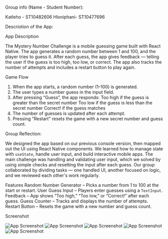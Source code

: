 Group info (Name - Student Number):

Katleho - ST10482606
Hloniphani- ST10477696

Descriotion of the App:

App Description

The Mystery Number Challenge is a mobile guessing game built with React Native. 
The app generates a random number between 1 and 100, and the player tries to 
guess it. After each guess, the app gives feedback — telling the user if the 
guess is too high, too low, or correct. 
The app also tracks the number of attempts and includes a 
restart button to play again.

Game Flow

1. When the app starts, a random number (1–100) is generated.
2. The user types a number guess in the input field.
3. After pressing “Guess”, the app responds:
   Too high if the guess is greater than the secret number
   Too low if the guess is less than the secret number
   Correct! if the guess matches
4. The number of guesses is updated after each attempt.
5. Pressing "Restart" resets the game with a new secret number and guess count.



Group Reflection:

We designed the app based on our previous console version, then mapped out the UI using React Native components.
We learned how to manage state with `useState`, handle user input, and build interactive mobile apps.
The main challenge was handling and validating user input, which we solved by using simple checks and resetting the input after each guess.
Our group collaborated by dividing tasks — one handled UI, another focused on logic, and we reviewed each other's work regularly.

Features
Random Number Generator – Picks a number from 1 to 100 at the start or restart.
User Guess Input – Players enter guesses using a `TextInput`.
Feedback – App shows “Too high,” “Too low,” or “Correct!” after each guess.
Guess Counter – Tracks and displays the number of attempts.
Restart Button – Resets the game with a new number and guess count.

Screenshot

![App Screenshot](screenshot.png)
![App Screenshot](screenshot.png)
![App Screenshot](screenshot.png)
![App Screenshot](screenshot.png)
![App Screenshot](screenshot.png)


